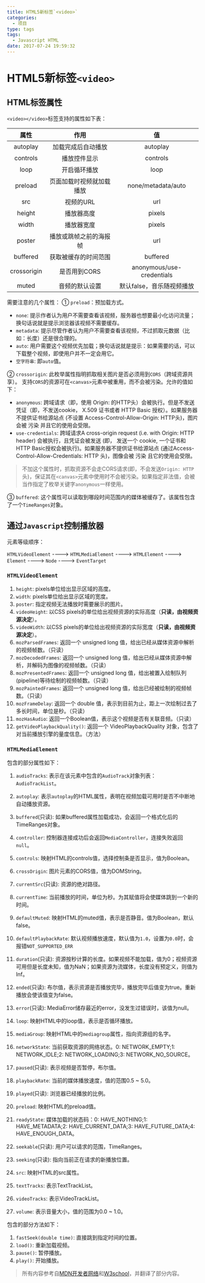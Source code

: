 ```yaml
---
title: HTML5新标签`<video>`
categories:
  - 项目
type: tags
tags:
  - Javascript HTML
date: 2017-07-24 19:59:32
---
```


# HTML5新标签`<video>`

## HTML标签属性
`<video></video>`标签支持的属性如下表：

| 属性 | 作用 | 值 |
|:---:|:----:|:-----:|
|autoplay|加载完成后自动播放|autoplay|
|controls |播放控件显示 |controls |
|loop |开启循环播放 |loop |
|preload |页面加载时视频就加载播放 |none/metadata/auto |
|src |视频的URL |url |
|height |播放器高度 |pixels |
|width |播放器宽度 |pixels |
|poster |播放或跳帧之前的海报帧 |url |
|buffered |获取被缓存的时间范围 |buffered |
|crossorigin |是否用到CORS |anonymous/use-credentials |
|muted |音频的默认设置 |默认false，音乐随视频播放 |

需要注意的几个属性：
① `preload`：预加载方式。
* `none`: 提示作者认为用户不需要查看该视频，服务器也想要最小化访问流量；换句话说就是提示浏览器该视频不需要缓存。
* `metadata`: 提示尽管作者认为用户不需要查看该视频，不过抓取元数据（比如：长度）还是很合理的。
* `auto`: 用户需要这个视频优先加载；换句话说就是提示：如果需要的话，可以下载整个视频，即使用户并不一定会用它。
* `空字符串`: 即`auto`值。

② `crossorigin`: 此枚举属性指明抓取相关图片是否必须用到`CORS`（跨域资源共享）。 支持`CORS`的资源可在`<canvas>`元素中被重用，而不会被污染。允许的值如下：

* `anonymous`: 跨域请求（即，使用 Origin: 的HTTP头）会被执行。但是不发送凭证（即，不发送cookie， X.509 证书或者 HTTP Basic 授权）。如果服务器不提供证书给源站点 (不设置 Access-Control-Allow-Origin: HTTP头)，图片会被 污染 并且它的使用会受限。
* `use-credentials`: 跨域请求A cross-origin request (i.e. with Origin: HTTP header) 会被执行，且凭证会被发送 (即， 发送一个 cookie, 一个证书和HTTP Basic授权会被执行)。如果服务器不提供证书给源站点 (通过Access-Control-Allow-Credentials: HTTP 头)，图像会被 污染 且它的使用会受限。

> 不加这个属性时，抓取资源不会走CORS请求(即，不会发送`Origin: HTTP`头)，保证其在`<canvas>`元素中使用时不会被污染。如果指定非法值，会被当作指定了枚举关键字`anonymous`一样使用。

③ `buffered`: 这个属性可以读取到哪段时间范围内的媒体被缓存了。该属性包含了一个`TimeRanges`对象。

## 通过`Javascript`控制播放器

元素等级顺序：

`HTMLVideoElement` ----> `HTMLMediaElement` ----> `HTMLElement` ----> `Element` ----> `Node` ----> `EventTarget`

### `HTMLVideoElement`
1. `height`: pixels单位给出显示区域的高度。
2. `width`: pixels单位给出显示区域的宽度。
3. `poster`: 指定视频无法播放时需要展示的图片。
4. `videoHeight`: 以CSS pixels的单位给出视频资源的实际高度（**只读，由视频资源决定**）。
5. `videoWidth`: 以CSS pixels的单位给出视频资源的实际宽度（**只读，由视频资源决定**）。
6. `mozParsedFrames`: 返回一个 unsigned long 值，给出已经从媒体资源中解析的视频帧数。（只读）
7. `mozDecodedFrames`: 返回一个 unsigned long 值，给出已经从媒体资源中解析，并解码为图像的视频帧数。（只读）
8. `mozPresentedFrames`: 返回一个 unsigned long 值，给出被置入绘制队列(pipeline)等待绘制的视频帧数。（只读）
9. `mozPaintedFrames`: 返回一个 unsigned long 值，给出已经被绘制的视频帧数。（只读）
10. `mozFrameDelay`: 返回一个 double 值，表示到目前为止，距上一次绘制过去了多长时间，单位是秒。（只读）
11. `mozHasAudio`: 返回一个Boolean值，表示这个视频是否有关联音频。（只读）
12. `getVideoPlaybackQuality()`: 返回一个 VideoPlaybackQuality 对象，包含了对当前播放引擎的量度信息。（方法）


### `HTMLMediaElement`

包含的部分属性如下：

1. `audioTracks`: 表示在该元素中包含的`AudioTrack`对象列表：`AudioTrackList`。
2. `autoplay`: 表示`autoplay`的HTML属性，表明在视频加载可用时是否不中断地自动播放资源。
3. `buffered`(只读): 如果buffered属性加载成功，会返回一个格式化后的TimeRanges对象。
4. `controller`: 控制器连接成功后会返回`MediaController`，连接失败返回`null`。
5. `controls`: 映射HTML的controls值，选择控制条是否显示，值为Boolean。
6. `crossOrigin`: 图片元素的CORS值，值为DOMString。
7. `currentSrc`(只读): 资源的绝对路径。
8. `currentTime`: 当前播放的时间，单位为秒。为其赋值将会使媒体跳到一个新的时间。
9. `defaultMuted`: 映射HTML的muted值，表示是否静音。值为Boolean，默认false。
10. `defaultPlaybackRate`: 默认视频播放速度，默认值为`1.0`，设置为`0.0`时，会报错`NOT_SUPPORTED_ERR`
11. `duration`(只读): 资源按秒计算的长度。如果视频不能加载，值为0；视频资源可用但是长度未知，值为NaN；如果资源为流媒体，长度没有预定义，则值为Inf。
12. `ended`(只读): 布尔值，表示资源是否播放完毕，播放完毕后值变为true。重新播放会使该值变为false。
13. `error`(只读): MediaError储存最近的error，没发生过错误时，该值为null。
14. `loop`: 映射HTML中的loop值，表示是否循环播放。
15. `mediaGroup`: 映射HTML中的`mediagroup`属性，指向资源组的名字。
16. `networkState`: 当前获取资源的网络状态。0: NETWORK_EMPTY;1: NETWORK_IDLE;2: NETWORK_LOADING;3: NETWORK_NO_SOURCE。

17. `paused`(只读): 表示视频是否暂停，布尔值。
18. `playbackRate`: 当前的媒体播放速度，值的范围0.5 ~ 5.0。
19. `played`(只读): 浏览器已经播放的比例。
20. `preload`: 映射HTML的preload值。
21. `readyState`: 媒体加载的状态码：0: HAVE_NOTHING;1: HAVE_METADATA;2: HAVE_CURRENT_DATA;3: HAVE_FUTURE_DATA;4: HAVE_ENOUGH_DATA。
22. `seekable`(只读): 用户可以请求的范围，TimeRanges。
23. `seeking`(只读): 指向当前正在请求的新播放位置。
24. `src`: 映射HTML的src属性。
25.  `textTracks`: 表示TextTrackList。
26. `videoTracks`: 表示VideoTrackList。
27. `volume`: 表示音量大小，值的范围为0.0 ~ 1.0。

包含的部分方法如下：
1. `fastSeek(double time)`: 直接跳到指定时间的位置。
2. `load()`: 重新加载视频。
3. `pause()`: 暂停播放。
4. `play()`: 开始播放。


> 所有内容参考自[MDN开发者网络](https://developer.mozilla.org/zh-CN/)和[W3school](http://www.w3school.com.cn/)，并翻译了部分内容。

